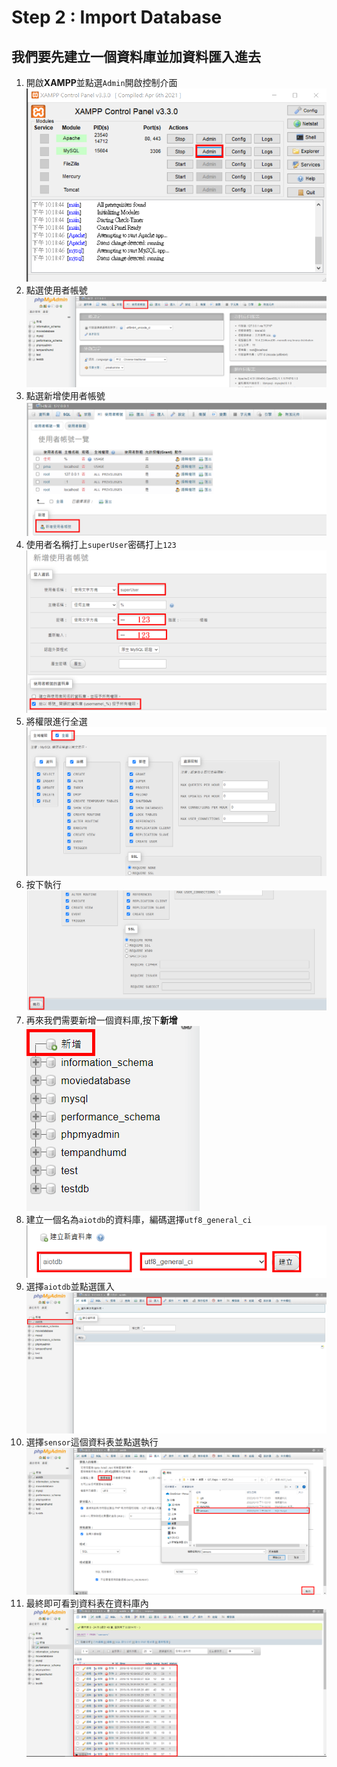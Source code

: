 # Step 2 : Import Database
## 我們要先建立一個資料庫並加資料匯入進去

1. 開啟**XAMPP**並點選```Admin```開啟控制介面
    <img src="https://raw.githubusercontent.com/michael54856/AIOT_hw5/Step2-Import-Database/Image/step2_1.png">
2. 點選使用者帳號
    <img src="https://raw.githubusercontent.com/michael54856/AIOT_hw5/Step2-Import-Database/Image/step2_2.png">
3. 點選新增使用者帳號
    <img src="https://raw.githubusercontent.com/michael54856/AIOT_hw5/Step2-Import-Database/Image/step2_3.png">
4. 使用者名稱打上```superUser```密碼打上```123```
    <img src="https://raw.githubusercontent.com/michael54856/AIOT_hw5/Step2-Import-Database/Image/step2_4.png">
5. 將權限進行全選
    <img src="https://raw.githubusercontent.com/michael54856/AIOT_hw5/Step2-Import-Database/Image/step2_5.png">
6. 按下執行
    <img src="https://raw.githubusercontent.com/michael54856/AIOT_hw5/Step2-Import-Database/Image/step2_6.png">
7. 再來我們需要新增一個資料庫,按下**新增**<br>
    <img src="https://raw.githubusercontent.com/michael54856/AIOT_hw5/Step2-Import-Database/Image/step2_7.png">
8. 建立一個名為```aiotdb```的資料庫，編碼選擇```utf8_general_ci```
    <img src="https://raw.githubusercontent.com/michael54856/AIOT_hw5/Step2-Import-Database/Image/step2_8.png">
9. 選擇```aiotdb```並點選匯入
    <img src="https://raw.githubusercontent.com/michael54856/AIOT_hw5/Step2-Import-Database/Image/step2_9.png">
10. 選擇```sensor```這個資料表並點選執行
    <img src="https://raw.githubusercontent.com/michael54856/AIOT_hw5/Step2-Import-Database/Image/step2_10.png">
11. 最終即可看到資料表在資料庫內
    <img src="https://raw.githubusercontent.com/michael54856/AIOT_hw5/Step2-Import-Database/Image/step2_11.png">











